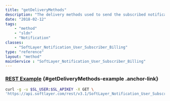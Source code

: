```yaml
---
title: "getDeliveryMethods"
description: "The delivery methods used to send the subscribed notification."
date: "2018-02-12"
tags:
    - "method"
    - "sldn"
    - "Notification"
classes:
    - "SoftLayer_Notification_User_Subscriber_Billing"
type: "reference"
layout: "method"
mainService : "SoftLayer_Notification_User_Subscriber_Billing"
---
```


### [REST Example](#getDeliveryMethods-example) <a href="/article/rest/"><i class="fas fa-question"></i></a> {#getDeliveryMethods-example .anchor-link} 
```bash
curl -g -u $SL_USER:$SL_APIKEY -X GET \
'https://api.softlayer.com/rest/v3.1/SoftLayer_Notification_User_Subscriber_Billing/{SoftLayer_Notification_User_Subscriber_BillingID}/getDeliveryMethods'
```
